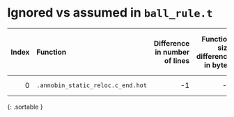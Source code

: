 # Ignored vs assumed in `ball_rule.t`

<script src="../sorttable.js"></script>
|   Index | Function                          |   Difference in number of lines |   Function size difference in bytes | Disassembly                                                             |   Number of lines in assumed build | Number of bytes in assumed build   |   Number of lines in ignored build | Number of bytes in ignored build   |
|--------:|:----------------------------------|--------------------------------:|------------------------------------:|:------------------------------------------------------------------------|-----------------------------------:|:-----------------------------------|-----------------------------------:|:-----------------------------------|
|       0 | `.annobin_static_reloc.c_end.hot` |                              -1 |                                  -7 | [Assumed](0.assume.s.txt), [Ignored](0.none.s.txt), [Diff](0.diff.html) |                                  8 | 4,212,696                          |                                 15 | 4,215,441                          |
{: .sortable }
